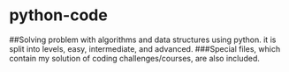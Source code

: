 # python-code
##Solving problem with algorithms and data structures using python. it is split into levels, easy, intermediate, and advanced.
###Special files, which contain my solution of coding challenges/courses, are also included.